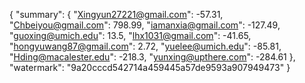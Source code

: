 {
    "summary": {
        "Xingyun27221@gmail.com": -57.31, 
        "Chbeiyou@gmail.com": 798.99, 
        "iamanxia@gmail.com": -127.49, 
        "guoxing@umich.edu": 13.5, 
        "lhx1031@gmail.com": -41.65, 
        "hongyuwang87@gmail.com": 2.72, 
        "yuelee@umich.edu": -85.81, 
        "Hding@macalester.edu": -218.3, 
        "yunxing@upthere.com": -284.61
    }, 
    "watermark": "9a20cccd542714a459445a57de9593a907949473"
}